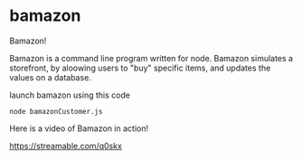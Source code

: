 # bamazon

Bamazon!

Bamazon is a command line program written for node.
Bamazon simulates a storefront, by aloowing users to "buy" specific items, and updates the values on a database.

launch bamazon using this code

`node bamazonCustomer.js` 


Here is a video of Bamazon in action!

https://streamable.com/q0skx
